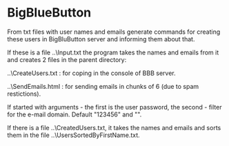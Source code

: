 # BigBlueButton

From txt files with user names and emails generate commands for creating these users in BigBluButton server and informing them about that.

If these is a file ..\Input.txt the program takes the names and emails from it and creates 2 files in the parent directory:

..\CreateUsers.txt : for coping in the console of BBB server.

..\SendEmails.html : for sending emails in chunks of 6 (due to spam restictions).

If started with arguments - the first is the user password, the second - filter for the e-mail domain. Default "123456" and "".

If there is a file ..\CreatedUsers.txt, it takes the names and emails and sorts them in the file ..\UsersSortedByFirstName.txt.
